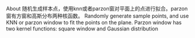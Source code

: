 About
随机生成样本点，使用knn或者parzon窗对平面上的点进行拟合。parzon窗有方窗和高斯分布两种核函数。
Randomly generate sample points, and use KNN or parzon window to fit the points on the plane. Parzon window has two kernel functions: square window and Gaussian distribution
